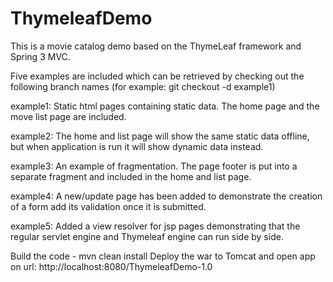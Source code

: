 ThymeleafDemo
=============

This is a movie catalog demo based on the ThymeLeaf framework and Spring 3 MVC.

Five examples are included which can be retrieved by checking out the following branch names (for example: git checkout -d example1)

example1: Static html pages containing static data. The home page and the move list page are included.

example2: The home and list page will show the same static data offline, but when application is run it will show dynamic data instead.

example3: An example of fragmentation. The page footer is put into a separate fragment and included in the home and list page.

example4: A new/update page has been added to demonstrate the creation of a form add its validation once it is submitted.

example5: Added a view resolver for jsp pages demonstrating that the regular servlet engine and Thymeleaf engine can run side by side.


Build the code - mvn clean install
Deploy the war to Tomcat and open app on url: http://localhost:8080/ThymeleafDemo-1.0
